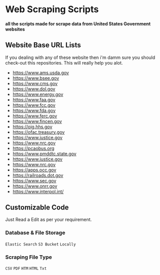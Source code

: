 
# Web Scraping Scripts

#### all the scripts made for scrape data from United States Government websites 


## Website Base URL Lists
If you dealing with any of these website then i'm damm sure you should check-out this repositories. This will really help you alot.
- https://www.ams.usda.gov
- https://www.bsee.gov
- https://www.cms.gov
- https://www.dol.gov
- https://www.energy.gov
- https://www.faa.gov
- https://www.fcc.gov
- https://www.fda.gov
- https://www.ferc.gov
- https://www.fincen.gov
- https://oig.hhs.gov
- https://ofac.treasury.gov
- https://www.justice.gov
- https://www.nrc.gov
- https://pcaobus.org
- https://www.pmddtc.state.gov
- https://www.justice.gov
- https://www.nrc.gov
- https://apps.occ.gov
- https://railroads.dot.gov
- https://www.sec.gov
- https://www.onrr.gov
- https://www.interpol.int/
## Customizable Code

Just Read a Edit as per your requirement. 
### Database & File Storage
`Elastic Search`
`S3 Bucket`
`Locally`
### Scraping File Type
`CSV`
`PDF`
`HTM`
`HTML`
`Txt`



